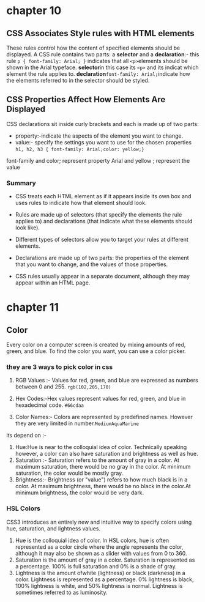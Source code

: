 # chapter 10
## CSS Associates Style rules with HTML elements
These rules control how the content of specified elements should be displayed.
 A CSS rule contains two parts: a **selector** and a **declaration**:-
 this rule `p { font-family: Arial; }` indicates that all `<p>`elements should be shown in the Arial typeface. 
**selector**in this case its `<p>` and its  indicat  which element the rule applies to.
**declaration**`font-family: Arial;`indicate how the elements referred to in the selector should be styled.
## CSS Properties Affect How Elements Are Displayed
CSS declarations sit inside curly brackets and each is made up of two parts:
* property:-indicate the aspects of the element you want to change.
* value:- specify the settings you want to use for the chosen properties
`h1, h2, h3 { font-family: Arial;color: yellow;}`

font-family and color; represent property
 Arial and yellow ; represent the value 
### Summary
* CSS treats each HTML element as if it appears inside its own box and uses rules to indicate how that element should look.
* Rules are made up of selectors (that specify the elements the rule applies to) and declarations (that indicate what these elements should look like).

* Different types of selectors allow you to target your rules at different elements.
* Declarations are made up of two parts: the properties of the element that you want to change, and the values of those properties. 
* CSS rules usually appear in a separate document, although they may appear within an HTML page.
# chapter 11
## Color
Every color on a computer screen is created by mixing amounts of red,
green, and blue. To find the color you want, you can use a color picker.
### they are 3 ways to pick color in css 
1. RGB Values :- Values for red, green, and blue are expressed as numbers between 0 and 255. `rgb(102,205,170)`

2. Hex Codes:-Hex values represent values for red, green, and blue in hexadecimal code. `#66cdaa`

3. Color Names:- Colors are represented by predefined names. However they are very limited in number.`MediumAquaMarine`
 
 its depend on :-
1. Hue:Hue is near to the colloquial idea of color. Technically speaking however, a color can also have saturation and brightness as
well as hue.
2. Saturation :- Saturation refers to the amount of gray in a color. At maximum saturation, there would be no gray in the color. At minimum saturation, the color would be mostly gray.
3. Brightness:- Brightness (or "value") refers to how much black is in a color. At maximum brightness, there would be no black in the color.At minimum brightness, the color would be very dark.

### HSL Colors
CSS3 introduces an entirely new and intuitive way to specify colors using hue, saturation, and lightness values.
1. Hue is the colloquial idea of color. In HSL colors, hue is often represented as a color circle where the angle represents the color, although it may also be shown as a slider with values from 0 to 360.
2. Saturation is the amount of gray in a color. Saturation is
represented as a percentage. 100% is full saturation and 0% is a shade of gray.
3. Lightness is the amount ofwhite (lightness) or black
(darkness) in a color. Lightness is represented as a percentage.
0% lightness is black, 100% lightness is white, and 50%
lightness is normal. Lightness is sometimes referred to as luminosity.




 